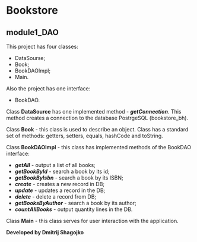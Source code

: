 # **Bookstore**

## **module1_DAO**

This project has four classes:
* DataSourse;
* Book;
* BookDAOImpl;
* Main.

Also the project has one interface:
* BookDAO.

Class **DataSource** has one implemented method - ***getConnection***.
This method creates a connection to the database PostrgeSQL (bookstore_bh).

Class **Book** - this class is used to describe an object. 
Class has a standard set of methods: getters, setters, equals, hashCode and toString.

Class **BookDAOImpl** - this class has implemented methods of the BookDAO interface:
* ***getAll*** - output a list of all books;
* ***getBookById*** - search a book by its id;
* ***getBookByIsbn*** - search a book by its ISBN;
* ***create*** - creates a new record in DB;
* ***update*** - updates a record in the DB;
* ***delete*** - delete a record from DB;
* ***getBooksByAuthor*** - search a book by its author;
* ***countAllBooks*** - output quantity lines in the DB.

Class **Main** - this class serves for user interaction with the application.



__Developed by Dmitrij Shagojko__
